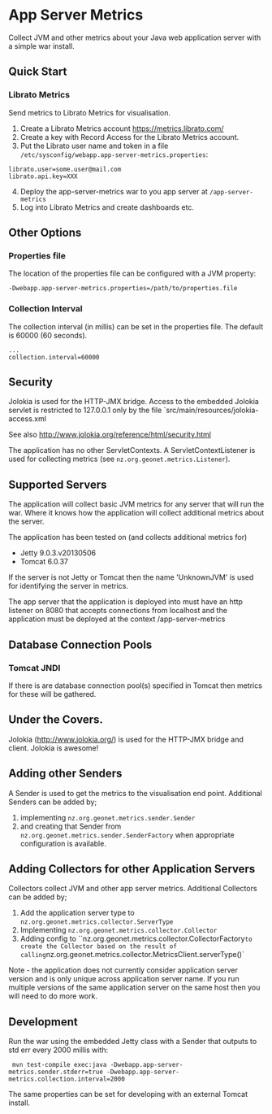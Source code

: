 # App Server Metrics

Collect JVM and other metrics about your Java web application server with a simple war install.

## Quick Start

### Librato Metrics

Send metrics to Librato Metrics for visualisation.

1. Create a Librato Metrics account https://metrics.librato.com/
2. Create a key with Record Access for the Librato Metrics account.
3. Put the Librato user name and token in a file `/etc/sysconfig/webapp.app-server-metrics.properties`:

```
librato.user=some.user@mail.com
librato.api.key=XXX
```

4. Deploy the app-server-metrics war to you app server at `/app-server-metrics`
5. Log into Librato Metrics and create dashboards etc.

## Other Options

### Properties file

The location of the properties file can be configured with a JVM property:

```
-Dwebapp.app-server-metrics.properties=/path/to/properties.file
```

### Collection Interval

The collection interval (in millis) can be set in the properties file.  The default is 60000 (60 seconds).

```
...
collection.interval=60000
```

## Security

Jolokia is used for the HTTP-JMX bridge.  Access to the embedded Jolokia servlet is restricted to 127.0.0.1 only by the
file `src/main/resources/jolokia-access.xml

See also http://www.jolokia.org/reference/html/security.html

The application has no other ServletContexts.  A ServletContextListener is used for collecting
metrics (see `nz.org.geonet.metrics.Listener`).

## Supported Servers

The application will collect basic JVM metrics for any server that will run the war.
Where it knows how the application will collect additional metrics about the server.

The application has been tested on (and collects additional metrics for)

* Jetty 9.0.3.v20130506
* Tomcat 6.0.37

If the server is not Jetty or Tomcat then the name 'UnknownJVM' is used for identifying the server in metrics.

The app server that the application is deployed into must have an http listener on 8080 that accepts connections from localhost
and the application must be deployed at the context /app-server-metrics

## Database Connection Pools

### Tomcat JNDI

If there is are database connection pool(s) specified in Tomcat then metrics for these will be gathered.

## Under the Covers.

Jolokia (http://www.jolokia.org/) is used for the HTTP-JMX bridge and client.  Jolokia is awesome!

## Adding other Senders

A Sender is used to get the metrics to the visualisation end point.  Additional Senders can be added by;

1. implementing `nz.org.geonet.metrics.sender.Sender`
2. and creating that Sender from `nz.org.geonet.metrics.sender.SenderFactory` when appropriate configuration is available.

## Adding Collectors for other Application Servers

Collectors collect JVM and other app server metrics.  Additional Collectors can be added by;

1. Add the application server type to `nz.org.geonet.metrics.collector.ServerType`
2. Implementing `nz.org.geonet.metrics.collector.Collector`
3. Adding config to ``nz.org.geonet.metrics.collector.CollectorFactory` to create the Collector based on the result of
calling `nz.org.geonet.metrics.collector.MetricsClient.serverType()`

Note - the application does not currently consider application server version and is only unique across application server name.
If you run multiple versions of the same application server on the same host then you will need to do more work.

## Development

Run the war using the embedded Jetty class with a Sender that outputs to std err every 2000 millis with:

```
 mvn test-compile exec:java -Dwebapp.app-server-metrics.sender.stderr=true -Dwebapp.app-server-metrics.collection.interval=2000
```

The same properties can be set for developing with an external Tomcat install.

